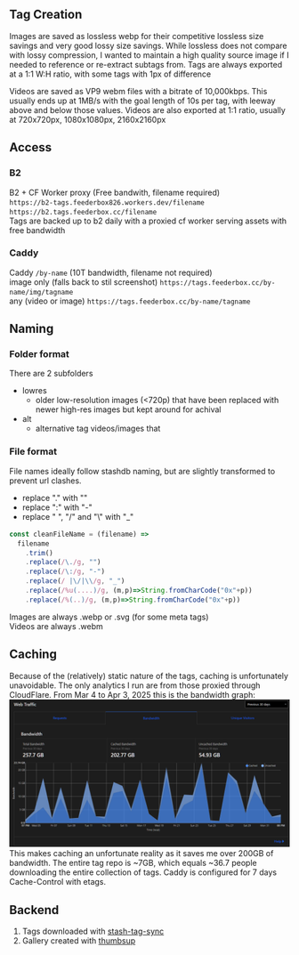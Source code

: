 ## Tag Creation
Images are saved as lossless webp for their competitive lossless size savings and very good lossy size savings. While lossless does not compare with lossy compression, I wanted to maintain a high quality source image if I needed to reference or re-extract subtags from. Tags are always exported at a 1:1 W:H ratio, with some tags with 1px of difference

Videos are saved as VP9 webm files with a bitrate of 10,000kbps. This usually ends up at 1MB/s with the goal length of 10s per tag, with leeway above and below those values. Videos are also exported at 1:1 ratio, usually at 720x720px, 1080x1080px, 2160x2160px

## Access
### B2
B2 + CF Worker proxy (Free bandwith, filename required)  
`https://b2-tags.feederbox826.workers.dev/filename`  
`https://b2.tags.feederbox.cc/filename`  
Tags are backed up to b2 daily with a proxied cf worker serving assets with free bandwidth

### Caddy
Caddy `/by-name` (10T bandwidth, filename not required)  
image only (falls back to stil screenshot) `https://tags.feederbox.cc/by-name/img/tagname`  
any (video or image) `https://tags.feederbox.cc/by-name/tagname`

## Naming
### Folder format
There are 2 subfolders
- lowres
  - older low-resolution images (<720p) that have been replaced with newer high-res images but kept around for achival
- alt
  - alternative tag videos/images that 
### File format
File names ideally follow stashdb naming, but are slightly transformed to prevent url clashes.

- replace "." with ""
- replace ":" with "-"
- replace " ", "/" and "\\" with "_"

```js
const cleanFileName = (filename) =>
  filename
    .trim()
    .replace(/\./g, "")
    .replace(/\:/g, "-")
    .replace(/ |\/|\\/g, "_")
    .replace(/%u(....)/g, (m,p)=>String.fromCharCode("0x"+p))
    .replace(/%(..)/g, (m,p)=>String.fromCharCode("0x"+p))
```

Images are always .webp or .svg (for some meta tags)  
Videos are always .webm

## Caching
Because of the (relatively) static nature of the tags, caching is unfortunately unavoidable. The only analytics I run are from those proxied through CloudFlare. From Mar 4 to Apr 3, 2025 this is the bandwidth graph: ![March 4 to April 3, 2025 bandwidth](bandwidth.png) This makes caching an unfortunate reality as it saves me over 200GB of bandwidth. The entire tag repo is ~7GB, which equals ~36.7 people downloading the entire collection of tags. Caddy is configured for 7 days Cache-Control with etags.

## Backend
1. Tags downloaded with [stash-tag-sync](https://github.com/feederbox826/stash-tag-sync)
2. Gallery created with [thumbsup](https://github.com/feederbox826/thumbsup)